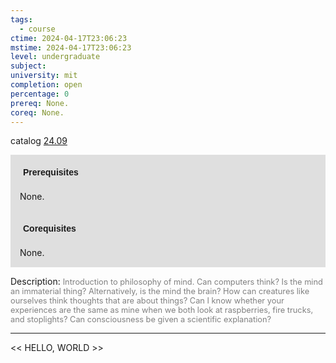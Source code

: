```yaml
---
tags:
  - course
ctime: 2024-04-17T23:06:23
mstime: 2024-04-17T23:06:23
level: undergraduate
subject: 
university: mit
completion: open
percentage: 0
prereq: None.
coreq: None.
---
```


catalog [24.09](http://student.mit.edu/catalog/m24a.html#24.09)

<span style="display: block; padding: 15px; background-color: rgb(100, 100, 100, 0.2);"><font id="m_prereq2846_0" style="display: block; font-family: Arial, sans-serif; font-weight: bold; padding: 5px">Prerequisites</font><br><span id="prereq2846_0">None.</span></span>
<span style="display: block; padding: 15px; background-color: rgb(100, 100, 100, 0.2);"><font id="m_coreq2846_0" style="display: block; font-family: Arial, sans-serif; font-weight: bold; padding: 5px">Corequisites</font><br><span id="coreq2846_0">None.</span></span>

<font style="">Description:</font>
<font style="color: grey; font-size: 0.8rem;">Introduction to philosophy of mind. Can computers think? Is the mind an immaterial thing? Alternatively, is the mind the brain? How can creatures like ourselves think thoughts that are about things? Can I know whether your experiences are the same as mine when we both look at raspberries, fire trucks, and stoplights? Can consciousness be given a scientific explanation?</font>



---

<< HELLO, WORLD >>

